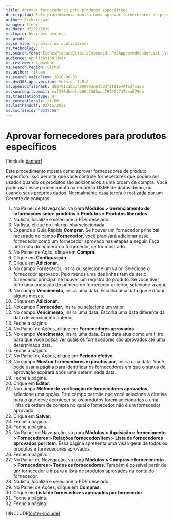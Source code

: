 ```yaml
---
title: Aprovar fornecedores para produtos específicos
description: Este procedimento mostra como aprovar fornecedores de produto específico.
author: RichardLuan
manager: tfehr
ms.date: 07/22/2019
ms.topic: business-process
ms.prod: ''
ms.service: dynamics-ax-applications
ms.technology: ''
ms.search.form: EcoResProductDetailsExtended, PdsApprovedVendorList, VendTable
audience: Application User
ms.reviewer: kamaybac
ms.search.region: Global
ms.author: riluan
ms.search.validFrom: 2016-06-30
ms.dyn365.ops.version: Version 7.0.0
ms.openlocfilehash: d08791caba34908903ce330df0f91e44fbdfcaea
ms.sourcegitcommit: eaf330dbee1db96c20d5ac479f007747bea079eb
ms.translationtype: HT
ms.contentlocale: pt-BR
ms.lasthandoff: 02/15/2021
ms.locfileid: "5237266"
---
```

# <a name="approve-vendors-for-specific-products"></a>Aprovar fornecedores para produtos específicos

[!include [banner](../../includes/banner.md)]

Este procedimento mostra como aprovar fornecedores de produto específico. Isso permite que você controle fornecedores que podem ser usados quando os produtos são adicionados a uma ordem de compra. Você pode usar esse procedimento na empresa USMF de dados demo, ou usando seus próprios dados. Normalmente essa tarefa é realizada por um Gerente de compras.

1. No Painel de Navegação, vá para **Módulos > Gerenciamento de informações sobre produtos > Produtos > Produtos liberados**.
2. Na lista, localize e selecione o PDV desejado.
3. Na lista, clique no link na linha selecionada.
4. Expanda a Guia Rápida **Comprar**. Se houver um fornecedor principal mostrado no campo **Fornecedor**, você precisará adicionar esse fornecedor como um fornecedor aprovado nas etapas a seguir. Faça uma nota do número do fornecedor, se for mostrado.  
5. No Painel de Ação, clique em **Compra**.
6. Clique em **Configuração**.
7. Clique em **Adicionar**.
8. No campo Fornecedor, insira ou selecione um valor. Selecione o fornecedor aprovado. Pelo menos uma das linhas tem de ser o fornecedor principal se houver um registro do produto. Se você tiver feito uma anotação do número do fornecedor anterior, selecione-a aqui.  
9. No campo **Vencimento**, insira uma data. Escolha uma data que é daqui alguns meses.  
10. Clique em **Adicionar**.
11. No campo **Fornecedor**, insira ou selecione um valor.
12. No campo **Vencimento**, insira uma data. Escolha uma data diferente da data de vencimento anterior.  
13. Feche a página.
14. No Painel de Ações, clique em **Fornecedores aprovados**.
15. No campo **Vencimento**, insira uma data. Essa data atua como um filtro para que você possa ver quais os fornecedores são aprovados até uma determinada data.  
16. Feche a página.
17. No Painel de Ações, clique em **Período efetivo**.
18. No campo **Mostrar fornecedores expirados por**, insira uma data. Você pode usar a página para identificar os fornecedores em que o status de aprovação expirará após uma determinada data.  
19. Feche a página.
20. Clique em **Editar**.
21. No campo **Método de verificação de fornecedores aprovados**, selecione uma opção. Este campo permite que você selecione a diretiva para o que deve acontecer se os produtos forem adicionados a uma linha da ordem de compra no qual o fornecedor não é um fornecedor aprovado.  
22. Clique em **Salvar**.
23. Feche a página.
24. Feche a página.
25. No Painel de Navegação, vá para **Módulos > Aquisição e fornecimento > Fornecedores > Relações fornecedor/item > Lista de fornecedores aprovados por item**. Essa página apresenta uma visão geral de todos os produtos e fornecedores aprovados.  
26. Feche a página.
27. No Painel de Navegação, vá para **Módulos > Compras e fornecimento > Fornecedores > Todos os fornecedores**. Também é possível partir de um fornecedor e ir para a lista de produtos aprovados da conta do fornecedor.  
28. Na lista, localize e selecione o PDV desejado.
29. No Painel de Ações, clique em **Compras**.
30. Clique em **Lista de fornecedores aprovados por fornecedor**.
31. Feche a página.
32. Feche a página.



[!INCLUDE[footer-include](../../../includes/footer-banner.md)]